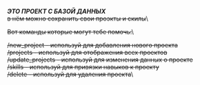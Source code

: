 ***ЭТО  ПРОЕКТ С БАЗОЙ ДАННЫХ***\
~~в нём можно сохранить свои проэкты и скилы~~\

~~Вот команды которые могут тебе помочь:~~\

~~/new_project - используй для добавления нового проекта~~\
~~/projects - используй для отображения всех проектов~~\
~~/update_projects - используй для изменения данных о проекте~~\
~~/skills - используй для привязки навыков к проекту~~\
~~/delete - используй для удаления проекта~~\
